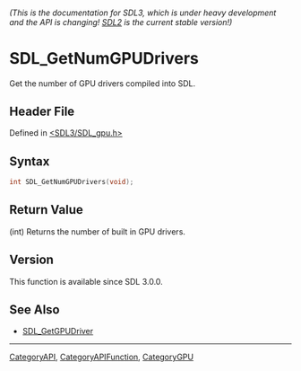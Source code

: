 ###### (This is the documentation for SDL3, which is under heavy development and the API is changing! [SDL2](https://wiki.libsdl.org/SDL2/) is the current stable version!)
# SDL_GetNumGPUDrivers

Get the number of GPU drivers compiled into SDL.

## Header File

Defined in [<SDL3/SDL_gpu.h>](https://github.com/libsdl-org/SDL/blob/main/include/SDL3/SDL_gpu.h)

## Syntax

```c
int SDL_GetNumGPUDrivers(void);
```

## Return Value

(int) Returns the number of built in GPU drivers.

## Version

This function is available since SDL 3.0.0.

## See Also

- [SDL_GetGPUDriver](SDL_GetGPUDriver)

----
[CategoryAPI](CategoryAPI), [CategoryAPIFunction](CategoryAPIFunction), [CategoryGPU](CategoryGPU)

